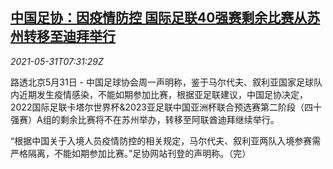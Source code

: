 <!--1622448062000-->
[中国足协：因疫情防控 国际足联40强赛剩余比赛从苏州转移至迪拜举行](https://cn.reuters.com/article/fifa-0531-china-dubai-mon-idCNKCS2DC0I6)
------

<div><i>2021-05-31T07:31:29Z</i></div><p>路透北京5月31日 - 中国足球协会周一声明称，鉴于马尔代夫、叙利亚国家足球队内近期发生疫情感染，不能如期参加比赛，根据亚足联建议，中国足协决定，2022国际足联卡塔尔世界杯&amp;2023亚足联中国亚洲杯联合预选赛第二阶段（四十强赛）A组的剩余比赛将不在苏州举办，转移至阿联酋迪拜继续举行。</p><p>“根据中国关于入境人员疫情防控的相关规定，马尔代夫、叙利亚两队入境参赛需严格隔离，不能如期参加比赛。”足协网站刊登的声明称。（完）</p>
